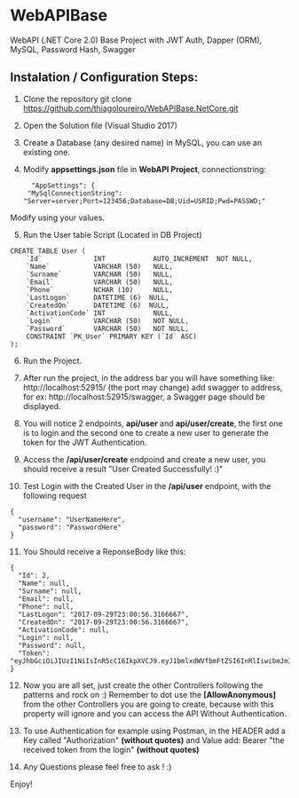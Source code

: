 # WebAPIBase
WebAPI (.NET Core 2.0) Base Project with JWT Auth, Dapper (ORM), MySQL, Password Hash, Swagger

## Instalation / Configuration Steps:

1) Clone the repository
git clone https://github.com/thiagoloureiro/WebAPIBase.NetCore.git

2) Open the Solution file (Visual Studio 2017)

3) Create a Database (any desired name) in MySQL, you can use an existing one.

4) Modify **appsettings.json** file in **WebAPI Project**, connectionstring:
   ```
     "AppSettings": {
    "MySqlConnectionString": "Server=server;Port=123456;Database=DB;Uid=USRID;Pwd=PASSWD;"
   ```
Modify using your values.

5) Run the User table Script (Located in DB Project)
```
CREATE TABLE User (
    `Id`             INT            AUTO_INCREMENT  NOT NULL,
    `Name`           VARCHAR (50)   NULL,
    `Surname`        VARCHAR (50)   NULL,
    `Email`          VARCHAR (50)   NULL,
    `Phone`          NCHAR (10)     NULL,
    `LastLogon`      DATETIME (6)  NULL,
    `CreatedOn`      DATETIME (6)  NULL,
    `ActivationCode` INT            NULL,
    `Login`          VARCHAR (50)   NOT NULL,
    `Password`       VARCHAR (50)   NOT NULL,
    CONSTRAINT `PK_User` PRIMARY KEY (`Id` ASC)
);

```

6) Run the Project.

7) After run the project, in the address bar you will have something like: http://localhost:52915/ (the port may change) add swagger to address, for ex: http://localhost:52915/swagger, a Swagger page should be displayed.

8) You will notice 2 endpoints, **api/user** and **api/user/create**, the first one is to login and the second one to create a new user to generate the token for the JWT Authentication.

9) Access the **/api/user/create** endpoind and create a new user, you should receive a result "User Created Successfully! :)"

10) Test Login with the Created User in the **/api/user** endpoint, with the following request
```
{
  "username": "UserNameHere",
  "password": "PasswordHere"
}
```
11) You Should receive a ReponseBody like this:
```
{
  "Id": 2,
  "Name": null,
  "Surname": null,
  "Email": null,
  "Phone": null,
  "LastLogon": "2017-09-29T23:00:56.3166667",
  "CreatedOn": "2017-09-29T23:00:56.3166667",
  "ActivationCode": null,
  "Login": null,
  "Password": null,
  "Token": "eyJhbGciOiJIUzI1NiIsInR5cCI6IkpXVCJ9.eyJ1bmlxdWVfbmFtZSI6InRlIiwibmJmIjoxNTA2NzE4ODk0LCJleHAiOjE1MDY3MjAwOTQsImlhdCI6MTUwNjcxODg5NH0.L5LEVLclhj8MSx4stFO44HYRkkdVwb3Pk_ILejRtqVA"
}
```

12) Now you are all set, just create the other Controllers following the patterns and rock on :)
Remember to dot use the **[AllowAnonymous]**  from the other Controllers you are going to create, because with this property will ignore and you can access the API Without Authentication.

13) To use Authentication for example using Postman, in the HEADER add a Key called "Authorization" **(without quotes)** and Value add: Bearer "the received token from the login" **(without quotes)**

14) Any Questions please feel free to ask ! :)

Enjoy!

